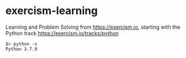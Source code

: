 # exercism-learning
Learning and Problem Solving from https://exercism.io, starting with the Python track https://exercism.io/tracks/python

    $> python -v
    Python 3.7.9

